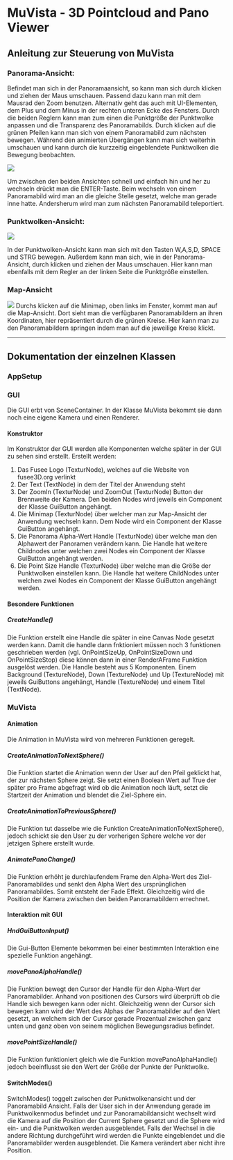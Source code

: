 # MuVista - 3D Pointcloud and Pano Viewer
## Anleitung zur Steuerung von MuVista
### Panorama-Ansicht: 

Befindet man sich in der Panoramaansicht, so kann man sich durch klicken und ziehen der Maus umschauen. Passend dazu kann man mit dem Mausrad den Zoom benutzen. Alternativ geht das auch mit UI-Elementen, dem Plus und dem Minus in der rechten unteren Ecke des Fensters. Durch die beiden Reglern kann man zum einen die Punktgröße der Punktwolke anpassen und die Transparenz des Panoramabilds.
Durch klicken auf die grünen Pfeilen kann man sich von einem Panoramabild zum nächsten bewegen. Während den animierten Übergängen kann man sich weiterhin umschauen und kann durch die kurzzeitig eingeblendete Punktwolken die Bewegung beobachten.

<img src="https://github.com/FabianKowatsch/Fusee/blob/feature/MuVista2/Examples/Complete/MuVista/Core/Assets/panoramaAnsicht.png">


Um zwischen den beiden Ansichten schnell und einfach hin und her zu wechseln drückt man die ENTER-Taste. Beim wechseln von einem Panoramabild wird man an die gleiche Stelle gesetzt, welche man gerade inne hatte. Andersherum wird man zum nächsten Panoramabild teleportiert.
### Punktwolken-Ansicht:

<img src="https://github.com/FabianKowatsch/Fusee/blob/feature/MuVista2/Examples/Complete/MuVista/Core/Assets/punktwolkenAnsicht.png">


In der Punktwolken-Ansicht kann man sich mit den Tasten W,A,S,D, SPACE  und STRG bewegen. Außerdem kann man sich, wie in der Panorama-Ansicht, durch klicken und ziehen der Maus umschauen.
Hier kann man ebenfalls mit dem Regler an der linken Seite die Punktgröße einstellen.

### Map-Ansicht
<img src="https://github.com/FabianKowatsch/Fusee/blob/feature/MuVista2/Examples/Complete/MuVista/Core/Assets/mapAnsicht.png">
Durchs klicken auf die Minimap, oben links im Fenster, kommt man auf die Map-Ansicht. Dort sieht man die verfügbaren Panoramabildern an ihren Koordinaten, hier repräsentiert durch die grünen Kreise. Hier kann man zu den Panoramabildern springen indem man auf die jeweilige Kreise klickt.

---

## Dokumentation der einzelnen Klassen
### AppSetup

### GUI
Die GUI erbt von SceneContainer. In der Klasse MuVista bekommt sie dann noch eine eigene Kamera und einen Renderer.
#### Konstruktor
Im Konstruktor der GUI werden alle Komponenten welche später in der GUI zu sehen sind erstellt. Erstellt werden:
1.	Das Fusee Logo (TexturNode), welches auf die Website von fusee3D.org verlinkt
2.	Der Text (TextNode) in dem der Titel der Anwendung steht
3.	Der ZoomIn (TexturNode) und ZoomOut (TexturNode) Button der Brennweite der Kamera. Den beiden Nodes wird jeweils ein Component der Klasse GuiButton angehängt.
4.	Die Minimap (TexturNode) über welcher man zur Map-Ansicht der Anwendung wechseln kann. Dem Node wird ein Component der Klasse GuiButton angehängt.
5.	Die Panorama Alpha-Wert Handle (TexturNode) über welche man den Alphawert der Panoramen verändern kann. Die Handle hat weitere Childnodes unter welchen zwei Nodes ein Component der Klasse GuiButton angehängt werden.
6.	Die Point Size Handle (TexturNode) über welche man die Größe der Punktwolken einstellen kann. Die Handle hat weitere ChildNodes unter welchen zwei Nodes ein Component der Klasse GuiButton angehängt werden.

#### Besondere Funktionen
##### CreateHandle()
Die Funktion erstellt eine Handle die später in eine Canvas Node gesetzt werden kann. Damit die handle dann fnktioniert müssen noch 3 funktionen geschrieben werden (vgl. OnPointSizeUp, OnPointSizeDown und OnPointSizeStop) diese können dann in einer RenderAFrame Funktion ausgelöst werden. Die Handle besteht aus 5 Komponenten. Einem Background (TextureNode), Down (TextureNode) und Up (TextureNode) mit jeweils GuiButtons angehängt, Handle (TextureNode) und einem Titel (TextNode). 

### MuVista
#### Animation
Die Animation in MuVista wird von mehreren Funktionen geregelt. 

##### CreateAnimationToNextSphere()
Die Funktion startet die Animation wenn der User auf den Pfeil geklickt hat, der zur nächsten Sphere zeigt. Sie setzt einen Boolean Wert auf True der später pro Frame abgefragt wird ob die Animation noch läuft, setzt die Startzeit der Animation und blendet die Ziel-Sphere ein. 

##### CreateAnimationToPreviousSphere()
Die Funktion tut dasselbe wie die Funktion CreateAnimationToNextSphere(), jedoch schickt sie den User zu der vorherigen Sphere welche vor der jetzigen Sphere erstellt wurde.

##### AnimatePanoChange()
Die Funktion erhöht je durchlaufendem Frame den Alpha-Wert des Ziel-Panoramabildes und senkt den Alpha Wert des ursprünglichen Panoramabildes. Somit entsteht der Fade Effekt. Gleichzeitig wird die Position der Kamera zwischen den beiden Panoramabildern errechnet. 

#### Interaktion mit GUI
##### HndGuiButtonInput()
Die Gui-Button Elemente bekommen bei einer bestimmten Interaktion eine spezielle Funktion angehängt.

##### movePanoAlphaHandle()
Die Funktion bewegt den Cursor der Handle für den Alpha-Wert der Panoramabilder. Anhand von positionen des Cursors wird überprüft ob die Handle sich bewegen kann oder nicht. Gleichzeitig wenn der Cursor sich bewegen kann wird der Wert des Alphas der Panoramabilder auf den Wert gesetzt, an welchem sich der Cursor gerade Prozentual zwischen ganz unten und ganz oben von seinem möglichen Bewegungsradius befindet.

##### movePointSizeHandle()
Die Funktion funktioniert gleich wie die Funktion movePanoAlphaHandle() jedoch beeinflusst sie den Wert der Größe der Punkte der Punktwolke.

#### SwitchModes()
SwitchModes() toggelt zwischen der Punktwolkenansicht und der Panoramabild Ansicht. Falls der User sich in der Anwendung gerade im Punktwolkenmodus befindet und zur Panoramabildansicht wechselt wird die Kamera auf die Position der Current Sphere gesetzt und die Sphere wird ein- und die Punktwolken werden ausgeblendet.
Falls der Wechsel in die andere Richtung durchgeführt wird werden die Punkte eingeblendet und die Panoramabilder werden ausgeblendet. Die Kamera verändert aber nicht ihre Position.

